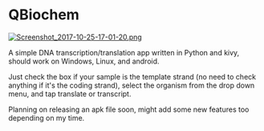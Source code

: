 # QBiochem

[![Screenshot_2017-10-25-17-01-20.png](https://s1.postimg.org/9p33nicxm7/Screenshot_2017-10-25-17-01-20.png)](https://postimg.org/image/1fbwzailgr/)

A simple DNA transcription/translation app written in Python and kivy, should work on Windows, Linux, and android.

Just check the box if your sample is the template strand (no need to check anything if it's the coding strand), select the organism from the drop down menu, and tap translate or transcript.

Planning on releasing an apk file soon, might add some new features too depending on my time.
